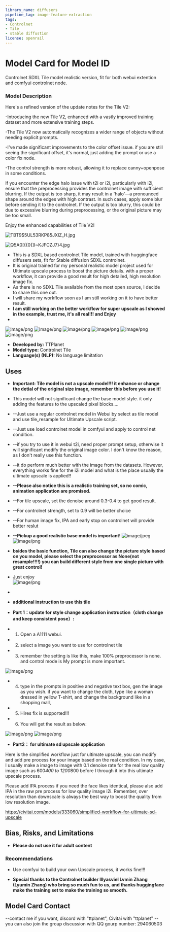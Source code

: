 ```yaml
---
library_name: diffusers
pipeline_tag: image-feature-extraction
tags:
- Controlnet
- Tile
- stable diffustion
license: openrail
---
```

# Model Card for Model ID

<!-- Provide a quick summary of what the model is/does. -->
Controlnet SDXL Tile model realistic version, fit for both webui extention and comfyui controlnet node.

### Model Description

Here's a refined version of the update notes for the Tile V2:

-Introducing the new Tile V2, enhanced with a vastly improved training dataset and more extensive training steps.

-The Tile V2 now automatically recognizes a wider range of objects without needing explicit prompts.

-I've made significant improvements to the color offset issue. if you are still seeing the significant offset, it's normal, just adding the prompt or use a color fix node.

-The control strength is more robust, allowing it to replace canny+openpose in some conditions.

If you encounter the edge halo issue with t2i or i2i, particularly with i2i, ensure that the preprocessing provides the controlnet image with sufficient blurring. If the output is too sharp, it may result in a 'halo'—a pronounced shape around the edges with high contrast. In such cases, apply some blur before sending it to the controlnet. If the output is too blurry, this could be due to excessive blurring during preprocessing, or the original picture may be too small.

Enjoy the enhanced capabilities of Tile V2!

![TBT9$5UL`53RKP`85JXIZ_H.jpg](https://cdn-uploads.huggingface.co/production/uploads/641edd91eefe94aff6de024c/yS1ax7FWZS7b5Zz1co8_b.jpeg)

![Q5A0[{{0{]I~`KJFCZJ7`}4.jpg](https://cdn-uploads.huggingface.co/production/uploads/641edd91eefe94aff6de024c/HMGmYz7IiLSqfoiMgcmgU.jpeg)

<!-- Provide a longer summary of what this model is. -->
- This is a SDXL based controlnet Tile model, trained with huggingface diffusers sets, fit for Stable diffusion SDXL controlnet.
- It is original trained for my personal realistic model project used for Ultimate upscale process to boost the picture details. with a proper workflow, it can provide a good result for high detailed, high resolution image fix.
- As there is no SDXL Tile available from the most open source, I decide to share this one out.
- I will share my workflow soon as I am still working on it to have better result.
- **I am still working on the better workflow for super upscale as I showed in the example, trust me, it's all real!!! and Enjoy**
- 
![image/png](https://cdn-uploads.huggingface.co/production/uploads/641edd91eefe94aff6de024c/ddFT3326ddNOWBeoFnfZl.png)
![image/png](https://cdn-uploads.huggingface.co/production/uploads/641edd91eefe94aff6de024c/OETMPhSCVEKdyUvILMsyp.png)
![image/png](https://cdn-uploads.huggingface.co/production/uploads/641edd91eefe94aff6de024c/lznGyTnKy91AwRmSaCxTF.png)
![image/png](https://cdn-uploads.huggingface.co/production/uploads/641edd91eefe94aff6de024c/iokmuDnYy7UC47t7AoLc1.png)
![image/png](https://cdn-uploads.huggingface.co/production/uploads/641edd91eefe94aff6de024c/gjNEgVlr2I2uf9hPJiivu.png)
![image/png](https://cdn-uploads.huggingface.co/production/uploads/641edd91eefe94aff6de024c/wSZTq340GTG3ojx75HNyH.png)


- **Developed by:** TTPlanet
- **Model type:** Controlnet Tile
- **Language(s) (NLP):** No language limitation


## Uses
- **Important: Tile model is not a upscale model!!! it enhance or change the detial of the original size image, remember this before you use it!**
- This model will not significant change the base model style. it only adding the features to the upscaled pixel blocks....
- --Just use a regular controlnet model in Webui by select as tile model and use tile_resample for Ultimate Upscale script.
- --Just use load controlnet model in comfyui and apply to control net condition.
- --if you try to use it in webui t2i, need proper prompt setup, otherwise it will significant modify the original image color. I don't know the reason, as I don't really use this function.
- --it do perform much better with the image from the datasets. However, everything works fine for the i2i model and what is the place usually the ultimate upscale is applied!!
- **--Please also notice this is a realistic training set, so no comic, animation application are promised.**
- --For tile upscale, set the denoise around 0.3-0.4 to get good result.
- --For controlnet strength, set to 0.9 will be better choice
- --For human image fix, IPA and early stop on controlnet will provide better reslut
- **--Pickup a good realistic base model is important!**
![image/jpeg](https://cdn-uploads.huggingface.co/production/uploads/641edd91eefe94aff6de024c/zPyYn2fSFmD1Q07ME0Hkg.jpeg)
![image/png](https://cdn-uploads.huggingface.co/production/uploads/641edd91eefe94aff6de024c/00gDy93frzcF-WH8hh1NS.png)
- **bsides the basic function, Tile can also change the picture style based on you model, please select the preprocessor as None(not resample!!!!) you can build different style from one single picture with great control!**
- Just enjoy  
![image/png](https://cdn-uploads.huggingface.co/production/uploads/641edd91eefe94aff6de024c/RjZiSX1oBXas1y1Tjq_dW.png)
- 
- **additional instruction to use this tile**
- **Part 1：update for style change application instruction（**cloth change and keep consistent pose**）:**

- 1. Open a A1111 webui.

- 2. select a image you want to use for controlnet tile

- 3. remember the setting is like this, make 100% preprocessor is none. and control mode is My prompt is more important.

![image/png](https://cdn-uploads.huggingface.co/production/uploads/641edd91eefe94aff6de024c/RfSSfKxjpxvHSUmswTfhH.png)

- 4. type in the prompts in positive and negative text box, gen the image as you wish. if you want to change the cloth, type like a woman dressed in yellow T-shirt, and change the background like in a shopping mall,

- 5. Hires fix is supported!!!

- 6. You will get the result as below:

![image/png](https://cdn-uploads.huggingface.co/production/uploads/641edd91eefe94aff6de024c/XS-Qi-FuofnPABl5hZAoi.png)
![image/png](https://cdn-uploads.huggingface.co/production/uploads/641edd91eefe94aff6de024c/KYyRUJjuxg5YKs0UFYUw0.png)

- **Part2： for ultimate sd upscale application**

Here is the simplified workflow just for ultimate upscale, you can modify and add pre process for your image based on the real condition. In my case, I usually make a image to image with 0.1 denoise rate for the real low quality image such as 600*400 to 1200*800 before I through it into this ultimate upscale process.

Please add IPA process if you need the face likes identical, please also add IPA in the raw pre process for low quality image i2i. Remember, over resolution than downscale is always the best way to boost the quality from low resolution image.

https://civitai.com/models/333060/simplified-workflow-for-ultimate-sd-upscale


## Bias, Risks, and Limitations

- **Please do not use it for adult content**

### Recommendations

- Use comfyui to build your own Upscale process, it works fine!!!

- **Special thanks to the Controlnet builder lllyasviel Lvmin Zhang (Lyumin Zhang) who bring so much fun to us, and thanks huggingface make the training set to make the training so smooth.**


## Model Card Contact

--contact me if you want, discord with "ttplanet", Civitai with "ttplanet"
--you can also join the group discussion with QQ gourp number: 294060503